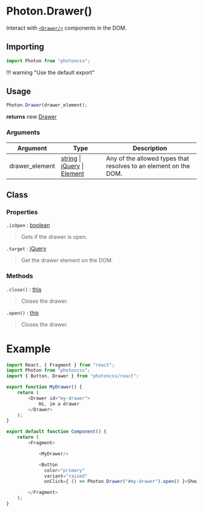 # Photon.Drawer()
Interact with [`<Drawer/>`](../../components/drawer/) components in the DOM.

## Importing
```js
import Photon from "photoncss";
```
!!! warning "Use the default export"

## Usage
```js
Photon.Drawer(drawer_element);
```
**returns** new [Drawer](./#Class)

### Arguments
| Argument | Type | Description |
| - | - | - |
| drawer_element | [string](https://developer.mozilla.org/en-US/docs/Web/JavaScript/Reference/Global_Objects/String) \| [jQuery](https://api.jquery.com/jQuery/) \| [Element](https://developer.mozilla.org/en-US/docs/Web/API/Element) | Any of the allowed types that resolves to an element on the DOM. |

## Class

### Properties
`.isOpen` : [boolean](https://developer.mozilla.org/en-US/docs/Web/JavaScript/Reference/Global_Objects/Boolean)
> Gets if the drawer is open.

`.target` : [jQuery](https://api.jquery.com/jQuery/)
> Get the drawer element on the DOM.

### Methods
`.close()` : [this](./)
> Closes the drawer.

`.open()` : [this](./)
> Closes the drawer.

# Example
```js
import React, { Fragment } from "react";
import Photon from "photoncss";
import { Button, Drawer } from "photoncss/react";

export function MyDrawer() {
	return (
		<Drawer id="my-drawer">
			Hi, im a drawer
		</Drawer>
	);
}

export default function Component() {
    return (
        <Fragment>

			<MyDrawer/>

			<Button
			  color="primary"
			  variant="raised"
			  onClick={ () => Photon.Drawer("#my-drawer").open() }>Show drawer</Button>

        </Fragment>
    );
}
```
